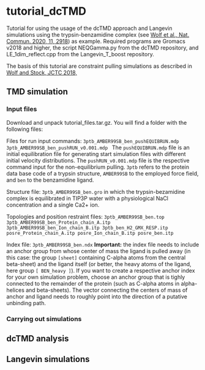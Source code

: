 # tutorial_dcTMD
Tutorial for using the usage of the dcTMD approach and Langevin simulations using the trypsin-benzamidine complex (see [Wolf et al., Nat. Commun. 2020, 11, 2918](https://www.nature.com/articles/s41467-020-16655-1)) as example. Required programs are Gromacs v2018 and higher, the script NEQGamma.py from the dcTMD repository, and LE_1dim_reflect.cpp from the Langevin_T_boost repository.

The basis of this tutorial are constraint pulling simulations as described in [Wolf and Stock, JCTC 2018,](url)

## TMD simulation

### Input files
Download and unpack tutorial_files.tar.gz. You will find a folder with the following files:

Files for run input commands:
`3ptb_AMBER99SB_ben_pushEQUIBRUN.mdp 
3ptb_AMBER99SB_ben_pushRUN_v0.001.mdp
`
The `pushEQUIBRUN.mdp` file is an initial equilibration file for generating start simulation files with different initial velocity distributions. The `pushRUN_v0.001.mdp` file is the respective command input for the non-equilibrium pulling. `3ptb` refers to the protein data base code of a trypsin structure, `AMBER99SB` to the employed force field, and `ben` to the benzamidine ligand.

Structure file: `3ptb_AMBER99SB_ben.gro` in which the trypsin-bezamidine complex is equilibrated in TIP3P water with a physiological NaCl concentration and a single Ca2+ ion.

Topologies and position restraint files:
`3ptb_AMBER99SB_ben.top
3ptb_AMBER99SB_ben_Protein_chain_A.itp
3ptb_AMBER99SB_ben_Ion_chain_B.itp
3ptb_ben_H2_GMX_RESP.itp
posre_Protein_chain_A.itp
posre_Ion_chain_B.itp
posre_ben.itp
`

Index file:
`3ptb_AMBER99SB_ben.ndx` 
**Important:** the index file needs to include an anchor group from whose center of mass the ligand is pulled away (in this case: the group `[sheet]` containing C-alpha atoms from the central beta-sheet) and the ligand itself (or better, the heavy atoms of the ligand, here group `[ BEN_heavy ]`). If you want to create a respective anchor index for your own simulation problem, choose an anchor group that is tighly connected to the remainder of the protein (such as C-alpha atoms in alpha-helices and beta-sheets). The vector connecting the centers of mass of anchor and ligand needs to roughly point into the direction of a putative unbinding path.


### Carrying out simulations



## dcTMD analysis

## Langevin simulations
